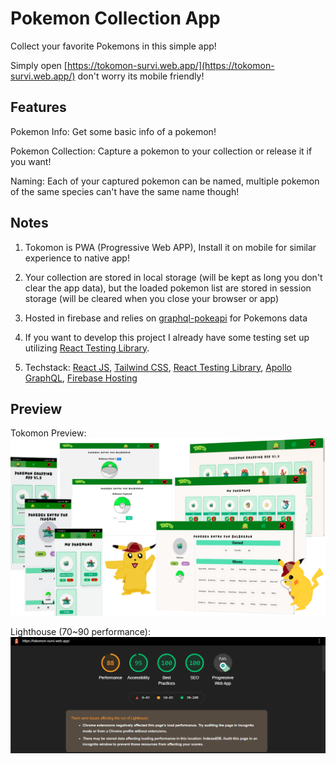 # Pokemon Collection App

Collect your favorite Pokemons in this simple app!

Simply open [https://tokomon-survi.web.app/](https://tokomon-survi.web.app/) don't worry its mobile friendly!

## Features

Pokemon Info: Get some basic info of a pokemon!

Pokemon Collection: Capture a pokemon to your collection or release it if you want!

Naming: Each of your captured pokemon can be named, multiple pokemon of the same species can't have the same name though!

## Notes

1. Tokomon is PWA (Progressive Web APP), Install it on mobile for similar experience to native app!

2. Your collection are stored in local storage (will be kept as long you don't clear the app data), but the loaded pokemon list are stored in session storage (will be cleared when you close your browser or app)

3. Hosted in firebase and relies on [graphql-pokeapi](https://github.com/mazipan/graphql-pokeapi) for Pokemons data

4. If you want to develop this project I already have some testing set up utilizing [React Testing Library](https://testing-library.com/docs/react-testing-library/intro/).

5. Techstack: [React JS](https://reactjs.org), [Tailwind CSS](https://tailwindcss.com/), [React Testing Library](https://testing-library.com/docs/react-testing-library/intro/), [Apollo GraphQL](https://www.apollographql.com/), [Firebase Hosting](https://firebase.google.com/docs/hosting)

## Preview
Tokomon Preview:
![Preview Image](screenshots/preview.png)

Lighthouse (70~90 performance):
![Lighthouse Score](screenshots/lighthouse.png)